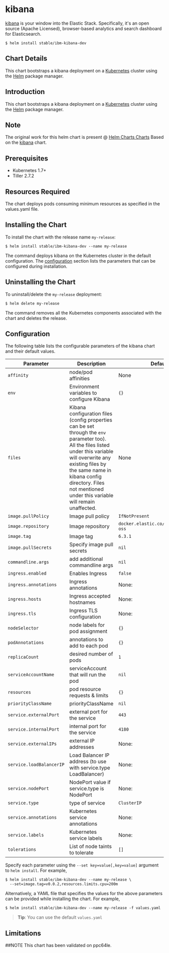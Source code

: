 # kibana

[kibana](https://github.com/elastic/kibana) is your window into the Elastic Stack. Specifically, it's an open source (Apache Licensed), browser-based analytics and search dashboard for Elasticsearch.

```console
$ helm install stable/ibm-kibana-dev
```
## Chart Details
This chart bootstraps a kibana deployment on a [Kubernetes](http://kubernetes.io) cluster using the [Helm](https://helm.sh) package manager.

## Introduction

This chart bootstraps a kibana deployment on a [Kubernetes](http://kubernetes.io) cluster using the [Helm](https://helm.sh) package manager.

## Note 
The original work for this helm chart is present @ [Helm Charts Charts]( https://github.com/helm/charts) Based on the [kibana]( https://github.com/helm/charts/tree/master/stable/kibana) chart.

## Prerequisites
- Kubernetes 1.7+ 
- Tiller 2.7.2

## Resources Required
The chart deploys pods consuming minimum resources as specified in the values.yaml file. 

## Installing the Chart

To install the chart with the release name `my-release`:

```console
$ helm install stable/ibm-kibana-dev --name my-release
```

The command deploys kibana on the Kubernetes cluster in the default configuration. The [configuration](#configuration) section lists the parameters that can be configured during installation.

## Uninstalling the Chart

To uninstall/delete the `my-release` deployment:

```console
$ helm delete my-release
```

The command removes all the Kubernetes components associated with the chart and deletes the release.

## Configuration

The following table lists the configurable parameters of the kibana chart and their default values.

Parameter | Description | Default
--- | --- | ---
`affinity` | node/pod affinities | None
`env` | Environment variables to configure Kibana | `{}`
`files` | Kibana configuration files (config properties can be set through the `env` parameter too). All the files listed under this variable will overwrite any existing files by the same name in kibana config directory. Files not mentioned under this variable will remain unaffected. | None
`image.pullPolicy` | Image pull policy | `IfNotPresent`
`image.repository` | Image repository | `docker.elastic.co/kibana/kibana-oss`
`image.tag` | Image tag | `6.3.1`
`image.pullSecrets` |Specify image pull secrets | `nil`
`commandline.args` | add additional commandline args | `nil`
`ingress.enabled` | Enables Ingress | `false`
`ingress.annotations` | Ingress annotations | None:
`ingress.hosts` | Ingress accepted hostnames | None:
`ingress.tls` | Ingress TLS configuration | None:
`nodeSelector` | node labels for pod assignment | `{}`
`podAnnotations` | annotations to add to each pod | `{}`
`replicaCount` | desired number of pods | `1`
`serviceAccountName` | serviceAccount that will run the pod | `nil`
`resources` | pod resource requests & limits | `{}`
`priorityClassName` | priorityClassName | `nil`
`service.externalPort` | external port for the service | `443`
`service.internalPort` | internal port for the service | `4180`
`service.externalIPs` | external IP addresses | None:
`service.loadBalancerIP` | Load Balancer IP address (to use with service.type LoadBalancer) | None:
`service.nodePort` | NodePort value if service.type is NodePort | None:
`service.type` | type of service | `ClusterIP`
`service.annotations` | Kubernetes service annotations | None:
`service.labels` | Kubernetes service labels | None:
`tolerations` | List of node taints to tolerate | `[]`

Specify each parameter using the `--set key=value[,key=value]` argument to `helm install`. For example,

```console
$ helm install stable/ibm-kibana-dev --name my-release \
  --set=image.tag=v0.0.2,resources.limits.cpu=200m
```

Alternatively, a YAML file that specifies the values for the above parameters can be provided while installing the chart. For example,

```console
$ helm install stable/ibm-kibana-dev --name my-release -f values.yaml
```

> **Tip**: You can use the default `values.yaml`

## Limitations

##NOTE 
This chart has been validated on ppc64le.
